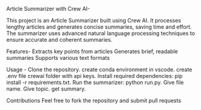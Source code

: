 Article Summarizer with Crew AI-

This project is an Article Summarizer built using Crew AI. It processes lengthy articles and generates concise summaries, saving time and effort. The summarizer uses advanced natural language processing techniques to ensure accurate and coherent summaries.

Features-
Extracts key points from articles
Generates brief, readable summaries
Supports various text formats

Usage - 
Clone the repository.
create conda environment in vscode.
create .env file crewai folder with api keys.
Install required dependencies: pip install -r requirements.txt.
Run the summarizer: python run.py.
Give file name.
Give topic.
get summary.

Contributions
Feel free to fork the repository and submit pull requests
